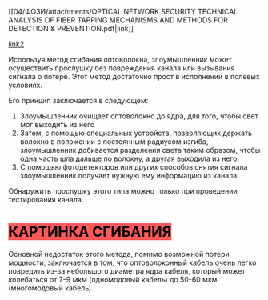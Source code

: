 [[04/ФОЗИ/attachments/OPTICAL NETWORK SECURITY TECHNICAL ANALYSIS OF FIBER TAPPING MECHANISMS AND METHODS FOR DETECTION & PREVENTION.pdf|link]]

[link2](https://nationalteam.worldskills.ru/skills/osnovnye-parametry-opticheskikh-volokon/)

Используя метод сгибания оптоволокна, злоумышленник может осуществить прослушку без повреждения канала или вызывания сигнала о потере. Этот метод достаточно прост в исполнении в полевых условиях.

Его принцип заключается в следующем:

1. Злоумышленник очищает оптоволокно до ядра, для того, чтобы свет мог выходить из него
2. Затем, с помощью специальных устройств, позволяющих держать волокно в положении с постоянным радиусом изгиба, злоумышленник добивается разделения света таким образом, чтобы одна часть шла дальше по волокну, а другая выходила из него.
3. С помощью фотодетекторов или других способов снятия сигнала злоумышленник получает нужную ему информацию из канала.

Обнаружить прослушку этого типа можно только при проведении тестирования канала.

# <mark style="background: #FF0000A6;">КАРТИНКА СГИБАНИЯ</mark>

Основной недостаток этого метода, помимо возможной потери мощности, заключается в том, что оптоволоконный кабель очень легко повредить из-за небольшого диаметра ядра кабеля, который может колебаться от 7-9 мкм (одномодовый кабель) до 50-60 мкм (многомодовый кабель).
